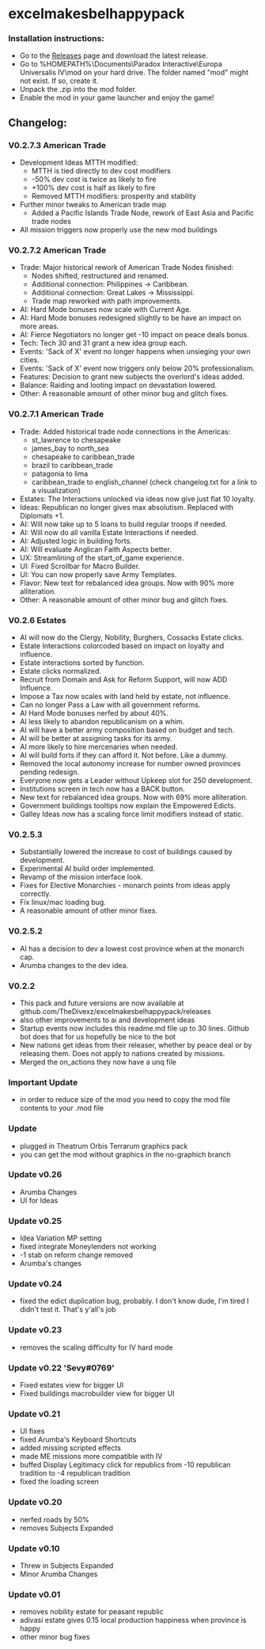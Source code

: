 # excelmakesbelhappypack
### Installation instructions:
- Go to the [Releases](../../releases) page and download the latest release.
- Go to %HOMEPATH%\Documents\Paradox Interactive\Europa Universalis IV\mod on your hard drive. The folder named "mod" might not exist. If so, create it.
- Unpack the .zip into the mod folder.
- Enable the mod in your game launcher and enjoy the game!
## Changelog: <!-- do not edit this line!! -->
### V0.2.7.3 American Trade
- Development Ideas MTTH modified:
    - MTTH is tied directly to dev cost modifiers
    - -50% dev cost is twice as likely to fire 
    - +100% dev cost is half as likely to fire
    - Removed MTTH modifiers: prosperity and stability
- Further minor tweaks to American trade map
    - Added a Pacific Islands Trade Node, rework of East Asia and Pacific trade nodes
- All mission triggers now properly use the new mod buildings

### V0.2.7.2 American Trade
- Trade: Major historical rework of American Trade Nodes finished:
    - Nodes shifted, restructured and renamed.
    - Additional connection: Philippines -> Caribbean.
    - Additional connection: Great Lakes -> Mississippi.
    - Trade map reworked with path improvements.
- AI: Hard Mode bonuses now scale with Current Age.
- AI: Hard Mode bonuses redesigned slightly to be have an impact on more areas.
- AI: Fierce Negotiators no longer get -10 impact on peace deals bonus.
- Tech: Tech 30 and 31 grant a new idea group each.
- Events: 'Sack of X' event no longer happens when unsieging your own cities.
- Events: 'Sack of X' event now triggers only below 20% professionalism.
- Features: Decision to grant new subjects the overlord's ideas added.
- Balance: Raiding and looting impact on devastation lowered.
- Other: A reasonable amount of other minor bug and glitch fixes.
### V0.2.7.1 American Trade
- Trade: Added historical trade node connections in the Americas:
    - st_lawrence to chesapeake
    - james_bay to north_sea
    - chesapeake to caribbean_trade
    - brazil to caribbean_trade
    - patagonia to lima
    - caribbean_trade to english_channel
  (check changelog.txt for a link to a visualization)
- Estates: The Interactions unlocked via ideas now give just flat 10 loyalty.
- Ideas: Republican no longer gives max absolutism. Replaced with Diplomats +1.
- AI: Will now take up to 5 loans to build regular troops if needed.
- AI: Will now do all vanilla Estate Interactions if needed.
- AI: Adjusted logic in building forts.
- AI: Will evaluate Anglican Faith Aspects better.
- UX: Streamlining of the start_of_game experience.
- UI: Fixed Scrollbar for Macro Builder.
- UI: You can now properly save Army Templates.
- Flavor: New text for rebalanced idea groups. Now with 90% more alliteration.
- Other: A reasonable amount of other minor bug and glitch fixes.
### V0.2.6 Estates
- AI will now do the Clergy, Nobility, Burghers, Cossacks Estate clicks.
- Estate Interactions colorcoded based on impact on loyalty and influence.
- Estate interactions sorted by function.
- Estate clicks normalized.
- Recruit from Domain and Ask for Reform Support, will now ADD Influence.
- Impose a Tax now scales with land held by estate, not influence.
- Can no longer Pass a Law with all government reforms.
- AI Hard Mode bonuses nerfed by about 40%.
- AI less likely to abandon republicanism on a whim.
- AI will have a better army composition based on budget and tech.
- AI will be better at assigning tasks for its army.
- AI more likely to hire mercenaries when needed.
- AI will build forts if they can afford it. Not before. Like a dummy.
- Removed the local autonomy increase for number owned provinces pending redesign.
- Everyone now gets a Leader without Upkeep slot for 250 development.
- Institutions screen in tech now has a BACK button.
- New text for rebalanced idea groups. Now with 69% more alliteration.
- Government buildings tooltips now explain the Empowered Edicts.
- Galley Ideas now has a scaling force limit modifiers instead of static.
### V0.2.5.3
- Substantially lowered the increase to cost of buildings caused by development.
- Experimental AI build order implemented.
- Revamp of the mission interface look.
- Fixes for Elective Monarchies - monarch points from ideas apply correctly.
- Fix linux/mac loading bug.
- A reasonable amount of other minor fixes.
### V0.2.5.2
- AI has a decision to dev a lowest cost province when at the monarch cap.
- Arumba changes to the dev idea. 
### V0.2.2
- This pack and future versions are now available at github.com/TheDivexz/excelmakesbelhappypack/releases
- also other improvements to ai and development ideas
- Startup events now includes this readme.md file up to 30 lines.  Github bot does that for us hopefully be nice to the bot
- New nations get ideas from their releaser, whether by peace deal or by releasing them. Does not apply to nations created by missions.
- Merged the on_actions they now have a unq file
### Important Update
- in order to reduce size of the mod you need to copy the mod file contents to your .mod file
### Update
- plugged in Theatrum Orbis Terrarum graphics pack
- you can get the mod without graphics in the no-graphich branch
### Update v0.26
- Arumba Changes
- UI for Ideas
### Update v0.25
- Idea Variation MP setting
- fixed integrate Moneylenders not working
- -1 stab on reform change removed
- Arumba's changes
### Update v0.24
- fixed the edict duplication bug, probably. I don't know dude, I'm tired I didn't test it. That's y'all's job
### Update v0.23
- removes the scaling difficulty for IV hard mode
### Update v0.22 'Sevy#0769'
- Fixed estates view for bigger UI
- Fixed buildings macrobuilder view for bigger UI
### Update v0.21
- UI fixes
- fixed Arumba's Keyboard Shortcuts
- added missing scripted effects
- made ME missions more compatible with IV
- buffed Display Legitimacy click for republics from -10 republican tradition to -4 republican tradition
- fixed the loading screen
### Update v0.20
- nerfed roads by 50%
- removes Subjects Expanded
### Update v0.10
- Threw in Subjects Expanded
- Minor Arumba Changes
### Update v0.01
- removes nobility estate for peasant republic
- adivasi estate gives 0.15 local production happiness when province is happy
- other minor bug fixes
